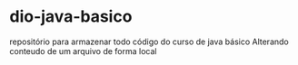 # dio-java-basico
repositório para armazenar todo código do curso de java básico
Alterando conteudo de um arquivo de forma local
